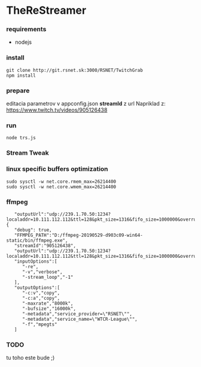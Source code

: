 # TheReStreamer

### requirements
 * nodejs

### install
```
git clone http://git.rsnet.sk:3000/RSNET/TwitchGrab
npm install
```

### prepare

editacia parametrov v appconfig.json **streamId** z url Napriklad z: https://www.twitch.tv/videos/905126438


### run
``node trs.js``

### Stream Tweak

### linux specific buffers optimization
```
sudo sysctl -w net.core.rmem_max=26214400
sudo sysctl -w net.core.wmem_max=26214400
```

### ffmpeg 

```
   "outputUrl":"udp://239.1.70.50:1234?localaddr=10.111.112.112&ttl=128&pkt_size=1316&fifo_size=1000000&overrun_nonfatal=1&buffer_size=26214400",
{
   "debug": true,
   "FFMPEG_PATH":"D:/ffmpeg-20190529-d903c09-win64-static/bin/ffmpeg.exe",
   "streamId":"905126438",
   "outputUrl":"udp://239.1.70.50:1234?localaddr=10.111.112.112&ttl=128&pkt_size=1316&fifo_size=1000000&overrun_nonfatal=1&buffer_size=26214400",
   "inputOptions":[
      "-re",
      "-v","verbose",
      "-stream_loop","-1"
   ],
   "outputOptions":[
      "-c:v","copy",
      "-c:a","copy",
      "-maxrate","8000k",
      "-bufsize","16000k",
      "-metadata","service_provider=\"RSNET\"",
      "-metadata","service_name=\"WTCR-League\"",
      "-f","mpegts"
   ]
```

### TODO ###
tu toho este bude ;)
